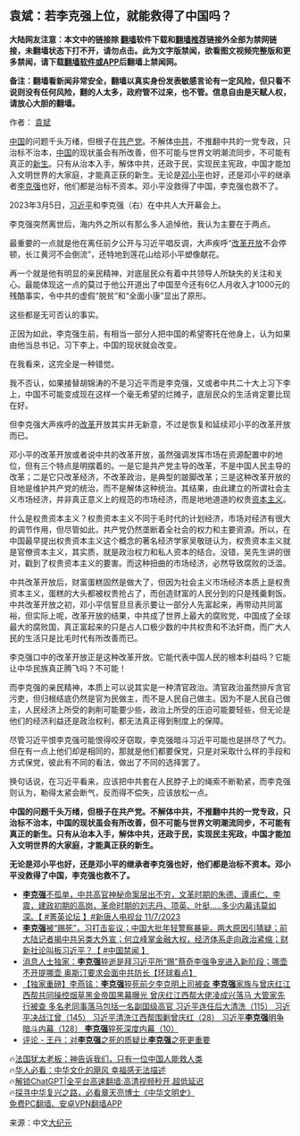  <!-- 面包屑导航 --> <h2>袁斌：若李克强上位，就能救得了中国吗？</h2> <p class="notice"><b>大陆网友注意：本文中的链接除 <a href="https://github.com/bannedbook/fanqiang" >翻墙</a>软件下载和<a href="https://github.com/killgcd/justmysocks/blob/master/README.md">翻墙推荐</a>链接外全部为禁网链接，未翻墙状态下打不开，请勿点击。此为文字版禁闻，欲看图文视频完整版和更多禁闻，请下载<a href="https://github.com/bannedbook/fanqiang">翻墙软件或APP</a>后翻墙上禁闻网。</p><p>备注：翻墙看新闻非常安全，翻墙以真实身份发表敏感言论有一定风险，但只看不说则没有任何风险，翻的人太多，政府管不过来，也不管。信息自由是天赋人权，请放心大胆的翻墙。</b></p>  <div class="entry"> <p>作者： <a href="https://www.bannedbook.org/bnews/tag/%e8%a2%81%e6%96%8c/" class="st_tag internal_tag" rel="tag" title="标签 袁斌 下的日志">袁斌</a></p> <p id="summary"><span class='wp_keywordlink_affiliate'><a href="https://www.bannedbook.org/" title="中国" target="_blank">中国</a></span>的问题千头万绪，但根子在<a href="https://www.bannedbook.org/bnews/tag/%e5%85%b1%e4%ba%a7%e5%85%9a/" class="st_tag internal_tag" rel="tag" title="标签 共产党 下的日志">共产党</a>。不解体<a href="https://www.bannedbook.org/bnews/tag/%e4%b8%ad%e5%85%b1/" class="st_tag internal_tag" rel="tag" title="标签 中共 下的日志">中共</a>，不推翻中共的一党专政，只治标不治本，<a href="https://www.bannedbook.org/bnews/tag/%E4%B8%AD%E5%9B%BD/" class="st_tag internal_tag" rel="tag" title="标签 中国 下的日志">中国</a>的现状虽会有所改善，但不可能与世界文明潮流同步，不可能有真正的<span class='wp_keywordlink'><a href="https://www.bannedbook.org/forum2/topic1642.html" title="正见网《新生》" target="_blank">新生</a></span>。只有从治本入手，解体中共，还政于民，实现民主宪政，中国才能加入文明世界的大家庭，才能真正获的新生。无论是<a href="https://www.bannedbook.org/bnews/tag/%e9%82%93%e5%b0%8f%e5%b9%b3/" class="st_tag internal_tag" rel="tag" title="标签 邓小平 下的日志">邓小平</a>也好，还是邓小平的继承者<a href="https://www.bannedbook.org/bnews/tag/%e6%9d%8e%e5%85%8b%e5%bc%ba/" class="st_tag internal_tag" rel="tag" title="标签 李克强 下的日志">李克强</a>也好，他们都是治标不资本。邓小平没救得了中国，李克强也救不了。</p> <p id="conimg">2023年3月5日，<a href="https://www.bannedbook.org/bnews/tag/%e4%b9%a0%e8%bf%91%e5%b9%b3/" class="st_tag internal_tag" rel="tag" title="标签 习近平 下的日志">习近平</a>和李克强（右）在中共人大开幕会上。</p> <p>李克强突然离世后，海内外之所以有那么多人追悼他，我认为主要在于两点。</p> <p>最重要的一点就是他在离任前夕公开与习近平唱反调，大声疾呼“<a href="https://www.bannedbook.org/bnews/tag/%e6%94%b9%e9%9d%a9%e5%bc%80%e6%94%be/" class="st_tag internal_tag" rel="tag" title="标签 改革开放 下的日志">改革开放</a>不会停顿，长江黄河不会倒流”，还特地到莲花山给邓小平塑像献花。</p> <p>再一个就是他有明显的亲民精神，对底层民众有着中共领导人所缺失的关注和关心。最能体现这一点的莫过于他公开道出了中国至今还有6亿人月收入才1000元的残酷事实，令中共的虚假“脱贫”和“全面小康”显出了原形。</p> <p>这些都是无可否认的事实。</p> <p>正因为如此，李克强生前，有相当一部分人把中国的希望寄托在他身上，认为如果由他当总书记，习下李上，中国的现状就会改变。</p> <p>在我看来，这完全是一种错觉。</p> <p>我不否认，如果接替胡锦涛的不是习近平而是李克强，又或者中共二十大上习下李上，中国不可能变成现在这样一个毫无希望的烂摊子，底层民众的生活肯定要比现在好。</p>  <p>但李克强大声疾呼的<a href="https://www.bannedbook.org/bnews/tag/%e6%94%b9%e9%9d%a9/" class="st_tag internal_tag" rel="tag" title="标签 改革 下的日志">改革</a>开放其实并无新意，不过是恢复和延续邓小平的改革开放而已。</p> <p>邓小平的改革开放或者说中共的改革开放，虽然强调发挥市场在资源配置中的地位，但有三个特点是明摆着的。一是它是共产党主导的改革，不是中国人民主导的改革；二是它只改革经济，不改革政治，是典型的跛脚改革；三是这种改革开放的目地是维护共产党的统治，而不是解体这种统治。其结果，由此建立的所谓社会主义市场经济，并非真正意义上的规范的市场经济，而是地地道道的权贵<span class='wp_keywordlink'><a href="https://www.bannedbook.org/forum2/topic920.html" title="资本主义与自由" target="_blank">资本主义</a></span>。</p> <p>什么是权贵资本主义？权贵资本主义不同于毛时代的计划经济，市场对经济有很大的调节作用，但尽管如此，共产党仍然垄断着全社会的权力和主要资源。所以，在中国最早提出权贵资本主义这个概念的著名经济学家吴敬琏认为，权贵资本主义就是官僚资本主义，其实质，就是政治权力和私人资本的结合。没错，吴先生讲的很对，戳到了权贵资本主义的要害。而这种扭曲的市场经济，必然导致腐败的泛滥。</p> <p>中共改革开放后，财富蛋糕固然是做大了，但因为社会主义市场经济本质上是权贵资本主义，蛋糕的大头都被权贵抢占了，而创造财富的人民分到的只是残羹剩饭。中共改革开放之初，邓小平信誓旦旦表示要让一部分人先富起来，再带动共同富裕，但实际上呢，改革开放的结果，中共成了世界上最大的腐败党，中国成了全球最大的腐败国，真正富起来的只是占人口极少数的中共权贵和不法奸商，而广大人民的生活只是比毛时代有所改善而已。</p> <p>李克强口中的改革开放正是这种改革开放。它能代表中国人民的根本利益吗？它能让中华民族真正腾飞吗？不可能！</p>  <p>而李克强的亲民精神，本质上可以说其实是一种清官政治。清官政治虽然排斥贪官污吏，但归根结底仍然是官为民做主，而不是人民自己做主。因为不是人民自己做主，人民经济上所受的剥削可能要少些，政治上所受的压迫可能要轻些，但无论是他们的经济利益还是政治权利，都无法真正得到制度上的保障。</p> <p>尽管习近平恨李克强可能恨得咬牙窃取，李克强暗斗习近平可能也是拼尽了气力。但在有一点上他们却是相同的，那就是他们都要保党，只是对采取什么样的手段和方式保党，彼此有不同的看法，做出了不同的选择罢了。</p> <p>换句话说，在习近平看来，应该把中共套在人民脖子上的绳索不断勒紧，而李克强则认为，勒得太紧会断气，反而得不偿失，应该放松一点。</p> <p><strong>中国的问题千头万绪，但根子在共产党。不解体中共，不推翻中共的一党专政，只治标不治本，中国的现状虽会有所改善，但不可能与世界文明潮流同步，不可能有真正的新生。只有从治本入手，解体中共，还政于民，实现民主宪政，中国才能加入文明世界的大家庭，才能真正获的新生。</strong></p> <p><strong>无论是邓小平也好，还是邓小平的继承者李克强也好，他们都是治标不资本。邓小平没救得了中国，李克强也救不了。</strong></p>  <!--<div id="taboola-mid-1"></div>--><ul class='op-related-articles' title='相关阅读'> <li><a href='https://www.bannedbook.org/bnews/bannedvideo/20231108/1958160.html' target='_blank'><b>李克强</b>不孤单，中共高官神秘命案层出不穷，文革时期的朱德、谭甫仁、李震，建政初期的高岗，革命时期的刘志丹、项英、叶挺…..多少内幕讳莫如深。【 #菁英论坛 】#新唐人电视台 11/7/2023</a></li> <li><a href='https://www.bannedbook.org/bnews/bannedvideo/20231108/1958147.html' target='_blank'><b>李克强</b>被“赐死”，习打击妄议；中国大批年轻警察暴毙，两大原因引猜疑；前大陆记者揭中共另类大外宣；何立峰掌金融大权，经济体系走向政治紧缩；财新社论叫板习近平？【 #中国禁闻 】</a></li> <li><a href='https://www.bannedbook.org/bnews/bannedvideo/20231108/1958111.html' target='_blank'>消息人士独家：<b>李克强</b>猝逝是拜习近平所“赐”蔡奇李强争宠进入新阶段；哪壶不开提哪壶 奥斯汀要求会面中共防长【环球看点】</a></li> <li><a href='https://www.bannedbook.org/bnews/comments/20231108/1958105.html' target='_blank'>【独家重磅】李燕铭：<b>李克强</b>猝死前夕李克明上司被查 <b>李克强</b>家族与曾庆红江西帮共同操控烟草黑金帝国黑幕曝光 曾庆红江西帮大佬凌成兴落马 大管家先行被查 多名老同事落马包括一名副国级高官 习近平连任后大清洗（115） 习近平决战江曾（145） 习近平清洗江西帮围剿曾庆红（28） 习近平<b>李克强</b>明争暗斗内幕（128） <b>李克强</b>猝死深度内幕（10）</a></li> <li><a href='https://www.bannedbook.org/bnews/ssgc/20231107/1958073.html' target='_blank'>评论 - 王丹：对<b>李克强</b>之死的质疑比<b>李克强</b>之死更重要</a></li> </ul> <p class="texttj"> 🔥<a href="https://www.bannedbook.org/bnews/ssgc/20230219/1850782.html" target="_blank">法国犹太老板：神告诉我们，只有一位中国人能救人类</a><br/> 🔥<a href="https://www.bannedbook.org/bnews/comments/20220220/1694796.html" target="_blank">华人必看：中华文化的飓风 幸福感无法描述</a><br/> 🔥<a href="https://github.com/bannedbook/fanqiang/wiki/V2ray%E6%9C%BA%E5%9C%BA" target="_blank">解锁ChatGPT|全平台高速翻墙:高清视频秒开,超低延迟</a><br/> 🔥<a href="https://www.bannedbook.org/bnews/comments/20220808/1768773.html" target="_blank">探寻中华复兴之路，必看章天亮博士《中华文明史》</a><br/> <a href="https://github.com/bannedbook/fanqiang/wiki/%E7%A6%81%E9%97%BB%E7%BD%91%E5%AE%89%E5%8D%93%E7%BF%BB%E5%A2%99%E6%96%B0%E9%97%BBAPP" target="_blank">免费PC翻墙、安卓VPN翻墙APP</a><br/> </p><p class="src-info">来源：中文<span class='wp_keywordlink_affiliate'><a href="http://www.epochtimes.com/" title="大纪元" target="_blank">大纪元</a></span> </p><a name='sharetosocial'></a> <div style="margin-bottom:5px;padding-bottom:5px;clear:both"> <div id="archive-pix-1" class="banner-ads"> <!-- AuctionX Display platform tag START --> <div id="27602x728x90x621x_ADSLOT1" clicktrack="%%CLICK_URL_ESC%%"></div>  <!-- AuctionX Display platform tag END --> </div> <div id="archive-pix-2" class="banner-ads"> <!-- AuctionX Display platform tag START --> <div id="27556x300x250x621x_ADSLOT1" clicktrack="%%CLICK_URL_ESC%%" style="margin:0 auto;text-align:center"></div>  <!-- AuctionX Display platform tag END --> </div> </div>  <div id="archive-pix-1" class="banner-ads"> <!-- AuctionX Display platform tag START --> <div id="27603x728x90x621x_ADSLOT1" clicktrack="%%CLICK_URL_ESC%%"></div>  <!-- AuctionX Display platform tag END --> </div> </div><!--END ENTRY--> 